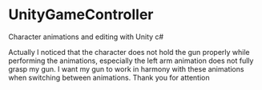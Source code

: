 # UnityGameController
Character animations and editing with Unity c#

Actually I noticed that the character does not hold the gun properly while performing the animations, especially the left arm animation does not fully grasp my gun. I want my gun to work in harmony with these animations when switching between animations.
Thank you for attention
